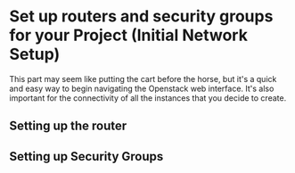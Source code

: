 # Set up routers and security groups for your Project (Initial Network Setup)
This part may seem like putting the cart before the horse, but it's a quick and easy way to begin navigating the Openstack web interface. It's also important for the connectivity of all the instances that you decide to create. 

## Setting up the router

## Setting up Security Groups